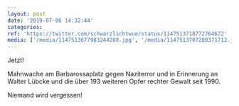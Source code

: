 ```yaml
---
layout: post
date: '2019-07-06 14:32:44'
categories: 
ref: 'https://twitter.com/schwarzlichtwue/status/1147513718772764672'
media: ['/media/1147513677983244288.jpg', '/media/1147513707280371712.jpg', '/media/1147519947452624898.jpg']
---
```

Jetzt!

Mahnwache am Barbarossaplatz gegen Naziterror und in Erinnerung an Walter Lübcke und die über 193 weiteren Opfer rechter Gewalt seit 1990. 

Niemand wird vergessen! 